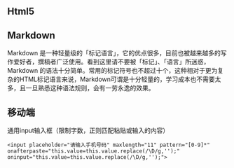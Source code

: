 Html5
------

Markdown
--------

Markdown 是一种轻量级的「标记语言」，它的优点很多，目前也被越来越多的写作爱好者，撰稿者广泛使用。看到这里请不要被「标记」、「语言」所迷惑，Markdown 的语法十分简单。常用的标记符号也不超过十个，这种相对于更为复杂的HTML标记语言来说，Markdown可谓是十分轻量的，学习成本也不需要太多，且一旦熟悉这种语法规则，会有一劳永逸的效果。

移动端
-------

通用input输入框（限制字数，正则匹配粘贴或输入的内容）

```
<input placeholder="请输入手机号码" maxlength="11" pattern="[0-9]*" onafterpaste="this.value=this.value.replace(/\D/g,'');" oninput="this.value=this.value.replace(/\D/g,'');">
```
